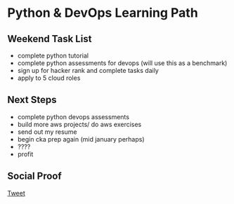 
# Python & DevOps Learning Path

## Weekend Task List

- complete python tutorial
- complete python assessments for devops (will use this as a benchmark)
- sign up for hacker rank and complete tasks daily
- apply to 5 cloud roles

## Next Steps

- complete python devops assessments
- build more aws projects/ do aws exercises
- send out my resume
- begin cka prep again (mid january perhaps)
- ????
- profit

## Social Proof

[Tweet](https://twitter.com/lrnallday/status/1340333020935548929)
